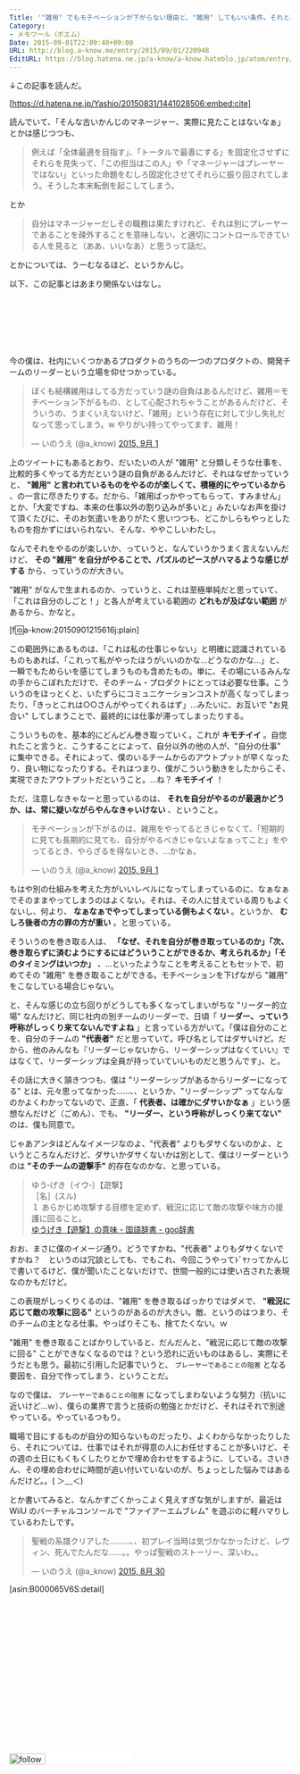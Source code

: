 ```yaml
---
Title: '"雑用" でもモチベーションが下がらない理由と、"雑用" してもいい条件。それと、僕が考えるリーダー像について。'
Category:
- メモワール（ポエム）
Date: 2015-09-01T22:09:48+09:00
URL: http://blog.a-know.me/entry/2015/09/01/220948
EditURL: https://blog.hatena.ne.jp/a-know/a-know.hateblo.jp/atom/entry/6653458415119797297
---
```


↓この記事を読んだ。




[https://d.hatena.ne.jp/Yashio/20150831/1441028506:embed:cite]




読んでいて、「そんな古いかんじのマネージャー、実際に見たことはないなぁ」とかは感じつつも、


> 例えば「全体最適を目指す」、「トータルで最善にする」を固定化させずにそれらを見失って、「この担当はこの人」や「マネージャーはプレーヤーではない」といった命題をむしろ固定化させてそれらに振り回されてしまう。そうした本末転倒を起こしてしまう。


とか


> 自分はマネージャーだしその職務は果たすけれど、それは別にプレーヤーであることを疎外することを意味しない、と適切にコントロールできている人を見ると（ああ、いいなあ）と思うって話だ。


とかについては、うーむなるほど、というかんじ。


以下、この記事とはあまり関係ないはなし。



<!-- more -->

<script async src="//pagead2.googlesyndication.com/pagead/js/adsbygoogle.js"></script>
<!-- article-top -->
<ins class="adsbygoogle"
     style="display:inline-block;width:728px;height:90px"
     data-ad-client="ca-pub-3463034538369189"
     data-ad-slot="8367620130"></ins>
<script>
(adsbygoogle = window.adsbygoogle || []).push({});
</script>


今の僕は、社内にいくつかあるプロダクトのうちの一つのプロダクトの、開発チームのリーダーという立場を仰せつかっている。


<blockquote class="twitter-tweet" lang="ja"><p lang="ja" dir="ltr">ぼくも結構雑用はしてる方だっていう謎の自負はあるんだけど、雑用＝モチベーション下がるもの、として心配されちゃうことがあるんだけど、そういうの、うまくいえないけど、「雑用」という存在に対して少し失礼だなって思ってしまう。w やりがい持ってやってます、雑用！</p>&mdash; いのうえ (@a_know) <a href="https://twitter.com/a_know/status/638508553192370176">2015, 9月 1</a></blockquote>
<script async src="//platform.twitter.com/widgets.js" charset="utf-8"></script>



上のツイートにもあるとおり、だいたいの人が "雑用" と分類しそうな仕事を、比較的多くやってる方だという謎の自負があるんだけど、それはなぜかっていうと、 **"雑用" と言われているものをやるのが楽しくて、積極的にやっているから** 、の一言に尽きたりする。だから、「雑用ばっかやってもらって、すみません」とか、「大変ですね、本来の仕事以外の割り込みが多いと」みたいなお声を掛けて頂くたびに、そのお気遣いをありがたく思いつつも、どこかしらもやっとしたものを抱かずにはいられない、そんな、ややこしいわたし。


なんでそれをやるのが楽しいか、っていうと、なんていうかうまく言えないんだけど、 **その "雑用" を自分がやることで、パズルのピースがハマるような感じがする** から、っていうのが大きい。


"雑用" がなんで生まれるのか、っていうと、これは至極単純だと思っていて、「これは自分のしごと！」と各人が考えている範囲の **どれもが及ばない範囲** があるから、かなと。


[f:id:a-know:20150901215616j:plain]



この範囲外にあるものは、「これは私の仕事じゃない」と明確に認識されているものもあれば、「これって私がやったほうがいいのかな...どうなのかな...」と、一瞬でもためらいを感じてしまうものも含めたもの。単に、その場にいるみんなの手からこぼれただけで、そのチーム・プロダクトにとっては必要な仕事。こういうのをほっとくと、いたずらにコミュニケーションコストが高くなってしまったり、「きっとこれは○○さんがやってくれるはず」...みたいに、お互いで "お見合い" してしまうことで、最終的には仕事が滞ってしまったりする。


こういうものを、基本的にどんどん巻き取っていく。これが **キモチイイ** 。自惚れたこと言うと、こうすることによって、自分以外の他の人が、"自分の仕事" に集中できる。それによって、僕のいるチームからのアウトプットが早くなったり、良い物になったりする。それはつまり、僕がこういう動きをしたからこそ、実現できたアウトプットだということ。...ね？ **キモチイイ** ！


ただ、注意しなきゃなーと思っているのは、 **それを自分がやるのが最適かどうか、は、常に疑いながらやんなきゃいけない** 、ということ。


<blockquote class="twitter-tweet" lang="ja"><p lang="ja" dir="ltr">モチベーションが下がるのは、雑用をやってるときじゃなくて、「短期的に見ても長期的に見ても、自分がやるべきじゃないよなぁってこと」をやってるとき、やらざるを得ないとき、…かなぁ。</p>&mdash; いのうえ (@a_know) <a href="https://twitter.com/a_know/status/638509158875066368">2015, 9月 1</a></blockquote>
<script async src="//platform.twitter.com/widgets.js" charset="utf-8"></script>


もはや別の仕組みを考えた方がいいレベルになってしまっているのに、なぁなぁでそのままやってしまうのはよくない。それは、その人に甘えている周りもよくないし、何より、 **なぁなぁでやってしまっている側もよくない** 。というか、 **むしろ後者の方の罪の方が重い** 。と思っている。



そういうのを巻き取る人は、 **「なぜ、それを自分が巻き取っているのか」「次、巻き取らずに済むようにするにはどういうことができるか、考えられるか」「そのタイミングはいつか」** 、...といったようなことを考えることもセットで、初めてその "雑用" を巻き取ることができる。モチベーションを下げながら "雑用" をこなしている場合じゃない。


と、そんな感じの立ち回りがどうしても多くなってしまいがちな "リーダー的立場" なんだけど、同じ社内の別チームのリーダーで、日頃「 **リーダー、っていう呼称がしっくり来てないんですよね** 」と言っている方がいて。「僕は自分のことを、自分のチームの **"代表者"** だと思っていて。呼び名としてはダサいけど。だから、他のみんなも『リーダーじゃないから、リーダーシップはなくていい』ではなくて、リーダーシップは全員が持っていていいものだと思うんです」、と。


その話に大きく頷きつつも、僕は "リーダーシップがあるからリーダーになってる" とは、元々思ってなかった......、、というか、"リーダーシップ" ってなんなのかよくわかってないので、正直、「 **代表者、は確かにダサいかなぁ** 」という感想なんだけど（ごめん）、でも、 **"リーダー、という呼称がしっくり来てない"** のは、僕も同意で。


じゃあアンタはどんなイメージなのよ、"代表者" よりもダサくないのかよ、というところなんだけど、ダサいかダサくないかは別として、僕はリーダーというのは **"そのチームの遊撃手"** 的存在なのかな、と思っている。


> ゆう‐げき〔イウ‐〕【遊撃】  
［名］(スル)  
１ あらかじめ攻撃する目標を定めず、戦況に応じて敵の攻撃や味方の援護に回ること。  
[ゆうげき【遊撃】の意味 - 国語辞書 - goo辞書](http://dictionary.goo.ne.jp/leaf/jn2/224064/m0u/)


おお、まさに僕のイメージ通り。どうですかね、"代表者" よりもダサくないですかね？　というのは冗談としても、でもこれ、今回こうやってﾄﾞﾔｧってかんじで書いてるけど、僕が聞いたことないだけで、世間一般的には使い古された表現なのかもだけど。


この表現がしっくりくるのは、"雑用" を巻き取るばっかりではダメで、 **"戦況に応じて敵の攻撃に回る"** というのがあるのが大きい。敵、というのはつまり、そのチームの主となる仕事。やっぱりそこも、捨てたくない。ｗ


"雑用" を巻き取ることばかりしていると、だんだんと、"戦況に応じて敵の攻撃に回る" ことができなくなるのでは？という恐れに近いものはあるし、実際にそうだとも思う。最初に引用した記事でいうと、 `プレーヤーであることの阻害` となる要因を、自分で作ってしまう、ということだ。


なので僕は、 `プレーヤーであることの阻害` になってしまわないような努力（抗いに近いけど...ｗ）、僕らの業界で言うと技術の勉強とかだけど、それはそれで別途やっている。やっているつもり。


職場で目にするものが自分の知らないものだったり、よくわからなかったりしたら、それについては、仕事ではそれが得意の人にお任せすることが多いけど、その週の土日にもくもくしたりとかで埋め合わせをするように、している。さいきん、その埋め合わせに時間が追い付いていないのが、ちょっとした悩みではあるんだけど。。( ＞﹏＜)


とか書いてみると、なんかすごくかっこよく見えすぎな気がしますが、最近は WiiU のバーチャルコンソールで "ファイアーエムブレム" を遊ぶのに軽ハマりしているわたしです。

<blockquote class="twitter-tweet" lang="ja"><p lang="ja" dir="ltr">聖戦の系譜クリアした………、、初プレイ当時は気づかなかったけど、レヴィン、死んでたんだな……。。やっぱ聖戦のストーリー、深いわ。。</p>&mdash; いのうえ (@a_know) <a href="https://twitter.com/a_know/status/637954486716076032">2015, 8月 30</a></blockquote>
<script async src="//platform.twitter.com/widgets.js" charset="utf-8"></script>




[asin:B000065V6S:detail]




<script async src="//pagead2.googlesyndication.com/pagead/js/adsbygoogle.js"></script>
<!-- article-bottom2 -->
<ins class="adsbygoogle"
     style="display:inline-block;width:300px;height:250px"
     data-ad-client="ca-pub-3463034538369189"
     data-ad-slot="5274552934"></ins>
<script>
(adsbygoogle = window.adsbygoogle || []).push({});
</script>


<div>
<a href='http://cloud.feedly.com/#subscription%2Ffeed%2Fhttp%3A%2F%2Fblog.a-know.me%2Ffeed'  target='blank'><img id='feedlyFollow' src='//s3.feedly.com/img/follows/feedly-follow-rectangle-volume-small_2x.png' alt='follow us in feedly' width='65' height='20'></a>

<iframe src="//blog.hatena.ne.jp/a-know/a-know.hateblo.jp/subscribe/iframe" allowtransparency="true" frameborder="0" scrolling="no" width="150" height="28"></iframe>
</div>
